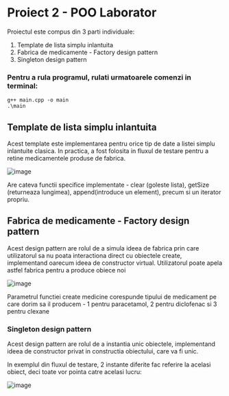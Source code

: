 # Proiect 2 - POO Laborator

Proiectul este compus din 3 parti individuale:

1. Template de lista simplu inlantuita
2. Fabrica de medicamente - Factory design pattern
3. Singleton design pattern

### Pentru a rula programul, rulati urmatoarele comenzi in terminal:

```
g++ main.cpp -o main
.\main
```

## Template de lista simplu inlantuita

Acest template este implementarea pentru orice tip de date a listei simplu inlantuite clasica.
In practica, a fost folosita in fluxul de testare pentru a retine medicamentele produse de fabrica.

![image](https://user-images.githubusercontent.com/64250100/168533617-5ea84ebb-2570-4e5c-9013-e69f3d9aa9c6.png)

Are cateva functii specifice implementate - clear (goleste lista), getSize (returneaza lungimea), append(introduce un element), precum si un iterator propriu.

## Fabrica de medicamente - Factory design pattern

Acest design pattern are rolul de a simula ideea de fabrica prin care utilizatorul sa nu poata interactiona direct cu obiectele create, implementand oarecum ideea de constructor virtual. 
Utilizatorul poate apela astfel fabrica pentru a produce obiece noi

![image](https://user-images.githubusercontent.com/64250100/168534739-3e5bd96a-3219-49a4-9d60-1bb7b3a1dceb.png)

Parametrul functiei create medicine corespunde tipului de medicament pe care dorim sa il producem - 1 pentru paracetamol, 2 pentru diclofenac si 3 pentru clexane

### Singleton design pattern

Acest design pattern are rolul de a instantia unic obiectele, implementand ideea de constructor privat in constructia obiectului, care va fi unic.

In exemplul din fluxul de testare, 2 instante diferite fac referire la acelasi obiect, deci toate vor pointa catre acelasi lucru:

![image](https://user-images.githubusercontent.com/64250100/168535255-d86935c5-14d0-4695-bfd2-b41d6b722476.png)




